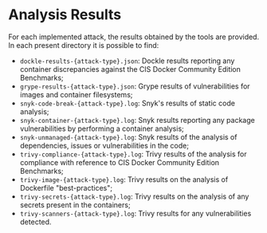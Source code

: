 # Analysis Results

For each implemented attack, the results obtained by the tools are provided.
In each present directory it is possible to find:

- `dockle-results-{attack-type}.json`: Dockle results reporting any container discrepancies against the CIS Docker Community Edition Benchmarks;
- `grype-results-{attack-type}.json`: Grype results of vulnerabilities for images and container filesystems;
- `snyk-code-break-{attack-type}.log`: Snyk's results of static code analysis;
- `snyk-container-{attack-type}.log`: Snyk results reporting any package vulnerabilities by performing a container analysis;
- `snyk-unmanaged-{attack-type}.log`: Snyk results of the analysis of dependencies, issues or vulnerabilities in the code;
- `trivy-compliance-{attack-type}.log`: Trivy results of the analysis for compliance with reference to CIS Docker Community Edition Benchmarks;
- `trivy-image-{attack-type}.log`: Trivy results on the analysis of Dockerfile "best-practices";
- `trivy-secrets-{attack-type}.log`: Trivy results on the analysis of any secrets present in the containers;
- `trivy-scanners-{attack-type}.log`: Trivy results for any vulnerabilities detected. 

